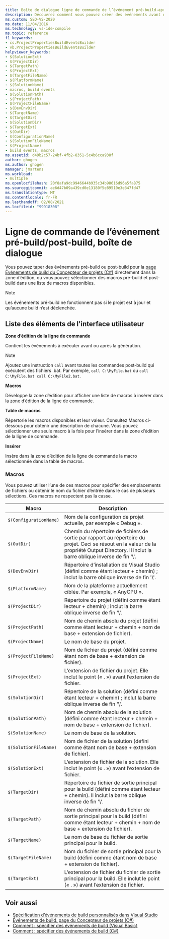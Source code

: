 ```yaml
---
title: Boîte de dialogue ligne de commande de l’événement pré-build-après génération
description: Découvrez comment vous pouvez créer des événements avant ou après la génération directement dans la zone d’édition, ou comment vous pouvez sélectionner des macros pré-build et postérieures à la génération dans la liste des macros disponibles.
ms.custom: SEO-VS-2020
ms.date: 11/04/2016
ms.technology: vs-ide-compile
ms.topic: reference
f1_keywords:
- cs.ProjectPropertiesBuildEventsBuilder
- vb.ProjectPropertiesBuildEventsBuilder
helpviewer_keywords:
- $(SolutionExt)
- $(ProjectDir)
- $(TargetPath)
- $(ProjectExt)
- $(TargetFileName)
- $(PlatformName)
- $(SolutionName)
- macros, build events
- $(SolutionPath)
- $(ProjectPath)
- $(ProjectFileName)
- $(DevEnvDir)
- $(TargetName)
- $(TargetDir)
- $(SolutionDir)
- $(TargetExt)
- $(OutDir)
- $(ConfigurationName)
- $(SolutionFileName)
- $(ProjectName)
- build events, macros
ms.assetid: d49b2c57-24bf-4fb2-8351-5c4b6cca938f
author: ghogen
ms.author: ghogen
manager: jmartens
ms.workload:
- multiple
ms.openlocfilehash: 20f8afa9dc9946644b935c34b98616d96a5fa875
ms.sourcegitcommit: ae6d47b09a439cd0e13180f5e89510e3e347fd47
ms.translationtype: MT
ms.contentlocale: fr-FR
ms.lasthandoff: 02/08/2021
ms.locfileid: "99918308"
---
```

# <a name="pre-build-eventpost-build-event-command-line-dialog-box"></a>Ligne de commande de l’événement pré-build/post-build, boîte de dialogue

Vous pouvez taper des événements pré-build ou post-build pour la [page Événements de build du Concepteur de projets (C#)](../../ide/reference/build-events-page-project-designer-csharp.md) directement dans la zone d’édition, ou vous pouvez sélectionner des macros pré-build et post-build dans une liste de macros disponibles.

> [!NOTE]
> Les événements pré-build ne fonctionnent pas si le projet est à jour et qu’aucune build n’est déclenchée.

## <a name="ui-element-list"></a>Liste des éléments de l'interface utilisateur

**Zone d’édition de la ligne de commande**

Contient les événements à exécuter avant ou après la génération.

> [!NOTE]
> Ajoutez une instruction `call` avant toutes les commandes post-build qui exécutent des fichiers .bat. Par exemple, `call C:\MyFile.bat` ou `call C:\MyFile.bat call C:\MyFile2.bat`.

**Macros**

Développe la zone d’édition pour afficher une liste de macros à insérer dans la zone d’édition de la ligne de commande.

**Table de macros**

Répertorie les macros disponibles et leur valeur. Consultez Macros ci-dessous pour obtenir une description de chacune. Vous pouvez sélectionner une seule macro à la fois pour l’insérer dans la zone d’édition de la ligne de commande.

**Insérer**

Insère dans la zone d’édition de la ligne de commande la macro sélectionnée dans la table de macros.

### <a name="macros"></a>Macros

Vous pouvez utiliser l’une de ces macros pour spécifier des emplacements de fichiers ou obtenir le nom du fichier d’entrée dans le cas de plusieurs sélections. Ces macros ne respectent pas la casse.

|Macro|Description|
|-----------|-----------------|
|`$(ConfigurationName)`|Nom de la configuration de projet actuelle, par exemple « Debug ».|
|`$(OutDir)`|Chemin du répertoire de fichiers de sortie par rapport au répertoire du projet. Ceci se résout en la valeur de la propriété Output Directory. Il inclut la barre oblique inverse de fin '\\'.|
|`$(DevEnvDir)`|Répertoire d’installation de Visual Studio (défini comme étant lecteur + chemin) ; inclut la barre oblique inverse de fin '\\'.|
|`$(PlatformName)`|Nom de la plateforme actuellement ciblée. Par exemple, « AnyCPU ».|
|`$(ProjectDir)`|Répertoire du projet (défini comme étant lecteur + chemin) ; inclut la barre oblique inverse de fin '\\'.|
|`$(ProjectPath)`|Nom de chemin absolu du projet (défini comme étant lecteur + chemin + nom de base + extension de fichier).|
|`$(ProjectName)`|Le nom de base du projet.|
|`$(ProjectFileName)`|Nom de fichier du projet (défini comme étant nom de base + extension de fichier).|
|`$(ProjectExt)`|L’extension de fichier du projet. Elle inclut le point (« . ») avant l’extension de fichier.|
|`$(SolutionDir)`|Répertoire de la solution (défini comme étant lecteur + chemin) ; inclut la barre oblique inverse de fin '\\'.|
|`$(SolutionPath)`|Nom de chemin absolu de la solution (défini comme étant lecteur + chemin + nom de base + extension de fichier).|
|`$(SolutionName)`|Le nom de base de la solution.|
|`$(SolutionFileName)`|Nom de fichier de la solution (défini comme étant nom de base + extension de fichier).|
|`$(SolutionExt)`|L’extension de fichier de la solution. Elle inclut le point (« . ») avant l’extension de fichier.|
|`$(TargetDir)`|Répertoire du fichier de sortie principal pour la build (défini comme étant lecteur + chemin). Il inclut la barre oblique inverse de fin '\\'.|
|`$(TargetPath)`|Nom de chemin absolu du fichier de sortie principal pour la build (défini comme étant lecteur + chemin + nom de base + extension de fichier).|
|`$(TargetName)`|Le nom de base du fichier de sortie principal pour la build.|
|`$(TargetFileName)`|Nom du fichier de sortie principal pour la build (défini comme étant nom de base + extension de fichier).|
|`$(TargetExt)`|L’extension de fichier du fichier de sortie principal pour la build. Elle inclut le point (« . ») avant l’extension de fichier.|

## <a name="see-also"></a>Voir aussi

- [Spécification d’événements de build personnalisés dans Visual Studio](../../ide/specifying-custom-build-events-in-visual-studio.md)
- [Événements de build, page du Concepteur de projets (C#)](../../ide/reference/build-events-page-project-designer-csharp.md)
- [Comment : spécifier des événements de build (Visual Basic)](../../ide/how-to-specify-build-events-visual-basic.md)
- [Comment : spécifier des événements de build (C#)](../../ide/how-to-specify-build-events-csharp.md)
